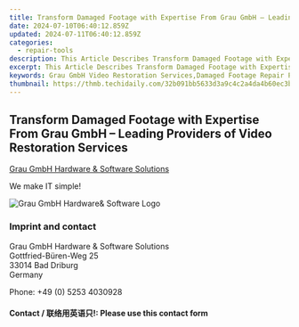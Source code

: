 ```yaml
---
title: Transform Damaged Footage with Expertise From Grau GmbH – Leading Providers of Video Restoration Services
date: 2024-07-10T06:40:12.859Z
updated: 2024-07-11T06:40:12.859Z
categories:
  - repair-tools
description: This Article Describes Transform Damaged Footage with Expertise From Grau GmbH – Leading Providers of Video Restoration Services
excerpt: This Article Describes Transform Damaged Footage with Expertise From Grau GmbH – Leading Providers of Video Restoration Services
keywords: Grau GmbH Video Restoration Services,Damaged Footage Repair Professionals,Video Restoration Experts,Professional Video Footage Recovery,Expert Video Restoration Techniques,Top-Rated Footage Repair,HD Video Recovery Solutions
thumbnail: https://thmb.techidaily.com/32b091bb5633d3a9c4c2a4da4b60ec3b4374fdb769db4d47d5b0ac420926fc16.jpg
---
```


## Transform Damaged Footage with Expertise From Grau GmbH – Leading Providers of Video Restoration Services

[Grau GmbH Hardware & Software Solutions](https://main.grauonline.de/)

We make IT simple!

![Grau GmbH Hardware& Software Logo](https://main.grauonline.de/wp-content/uploads/2021/05/output-onlinepngtools.png)

### Imprint and contact

 Grau GmbH Hardware & Software Solutions  
 Gottfried-Büren-Weg 25  
 33014 Bad Driburg  
 Germany

Phone: +49 (0) 5253 4030928

#### Contact / 联络用英语只!: Please use this contact form

<ins class="adsbygoogle"
     style="display:block"
     data-ad-format="autorelaxed"
     data-ad-client="ca-pub-7571918770474297"
     data-ad-slot="1223367746"></ins>



<ins class="adsbygoogle"
     style="display:block"
     data-ad-client="ca-pub-7571918770474297"
     data-ad-slot="8358498916"
     data-ad-format="auto"
     data-full-width-responsive="true"></ins>


